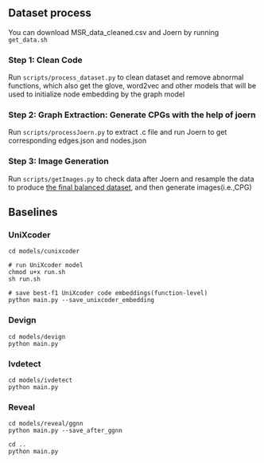
## Dataset process

You can download MSR_data_cleaned.csv and Joern by running `get_data.sh`

### Step 1: Clean Code 

Run `scripts/process_dataset.py` to clean dataset and remove abnormal functions, which also get the glove, word2vec and other models that will be used to initialize node embedding by the graph model

### Step 2: Graph Extraction: Generate CPGs with the help of joern

Run `scripts/processJoern.py` to extract .c file and run Joern to get corresponding edges.json and nodes.json

### Step 3: Image Generation

Run `scripts/getImages.py` to check data after Joern and resample the data to produce [the final balanced dataset](https://drive.google.com/file/d/1biGbJ4t3zxdYLw9-o_mPph8t_xVbW4RA/view?usp=sharing), and then generate images(i.e.,CPG)

## Baselines 

### UniXcoder

```shell
cd models/cunixcoder

# run UniXcoder model
chmod u+x run.sh
sh run.sh

# save best-f1 UniXcoder code embeddings(function-level)
python main.py --save_unixcoder_embedding

```

### Devign

```shell
cd models/devign
python main.py
```

### Ivdetect

```shell
cd models/ivdetect
python main.py
```

### Reveal

```shell
cd models/reveal/ggnn
python main.py --save_after_ggnn

cd ..
python main.py
```

 
